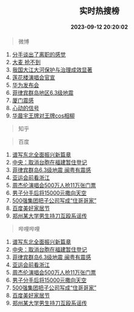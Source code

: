<div align="center"><h2>实时热搜榜</h2><h4>2023-09-12 20:20:02</h4></div>

> 微博  

1. [分手谈出了离职的感觉](https://s.weibo.com/weibo?q=%23%E5%88%86%E6%89%8B%E8%B0%88%E5%87%BA%E4%BA%86%E7%A6%BB%E8%81%8C%E7%9A%84%E6%84%9F%E8%A7%89%23&t=31&band_rank=1&Refer=top)<br />
2. [大麦 抢不到](https://s.weibo.com/weibo?q=%E5%A4%A7%E9%BA%A6%20%E6%8A%A2%E4%B8%8D%E5%88%B0&t=31&band_rank=2&Refer=top)<br />
3. [我国大江大河保护与治理成效显著](https://s.weibo.com/weibo?q=%23%E6%88%91%E5%9B%BD%E5%A4%A7%E6%B1%9F%E5%A4%A7%E6%B2%B3%E4%BF%9D%E6%8A%A4%E4%B8%8E%E6%B2%BB%E7%90%86%E6%88%90%E6%95%88%E6%98%BE%E8%91%97%23&t=31&band_rank=3&Refer=top)<br />
4. [莲花楼演唱会官宣](https://s.weibo.com/weibo?q=%23%E8%8E%B2%E8%8A%B1%E6%A5%BC%E6%BC%94%E5%94%B1%E4%BC%9A%E5%AE%98%E5%AE%A3%23&t=31&band_rank=4&Refer=top)<br />
5. [华为发布会](https://s.weibo.com/weibo?q=%E5%8D%8E%E4%B8%BA%E5%8F%91%E5%B8%83%E4%BC%9A&t=31&band_rank=5&Refer=top)<br />
6. [菲律宾群岛地区6.3级地震](https://s.weibo.com/weibo?q=%23%E8%8F%B2%E5%BE%8B%E5%AE%BE%E7%BE%A4%E5%B2%9B%E5%9C%B0%E5%8C%BA6.3%E7%BA%A7%E5%9C%B0%E9%9C%87%23&t=31&band_rank=6&Refer=top)<br />
7. [厦门震感](https://s.weibo.com/weibo?q=%E5%8E%A6%E9%97%A8%E9%9C%87%E6%84%9F&t=31&band_rank=7&Refer=top)<br />
8. [心动的信号](https://s.weibo.com/weibo?q=%E5%BF%83%E5%8A%A8%E7%9A%84%E4%BF%A1%E5%8F%B7&t=31&band_rank=8&Refer=top)<br />
9. [华晨宇王牌对王牌cos相柳](https://s.weibo.com/weibo?q=%23%E5%8D%8E%E6%99%A8%E5%AE%87%E7%8E%8B%E7%89%8C%E5%AF%B9%E7%8E%8B%E7%89%8Ccos%E7%9B%B8%E6%9F%B3%23&t=31&band_rank=9&Refer=top)<br />

> 知乎  


> 百度  

1. [谱写东北全面振兴新篇章](https://www.baidu.com/s?wd=%E8%B0%B1%E5%86%99%E4%B8%9C%E5%8C%97%E5%85%A8%E9%9D%A2%E6%8C%AF%E5%85%B4%E6%96%B0%E7%AF%87%E7%AB%A0&sa=fyb_news&rsv_dl=fyb_news)<br />
2. [中央：取消台胞在福建暂住登记](https://www.baidu.com/s?wd=%E4%B8%AD%E5%A4%AE%EF%BC%9A%E5%8F%96%E6%B6%88%E5%8F%B0%E8%83%9E%E5%9C%A8%E7%A6%8F%E5%BB%BA%E6%9A%82%E4%BD%8F%E7%99%BB%E8%AE%B0&sa=fyb_news&rsv_dl=fyb_news)<br />
3. [菲律宾群岛6.3级地震 闽粤有震感](https://www.baidu.com/s?wd=%E8%8F%B2%E5%BE%8B%E5%AE%BE%E7%BE%A4%E5%B2%9B6.3%E7%BA%A7%E5%9C%B0%E9%9C%87+%E9%97%BD%E7%B2%A4%E6%9C%89%E9%9C%87%E6%84%9F&sa=fyb_news&rsv_dl=fyb_news)<br />
4. [亚运会前看浙江](https://www.baidu.com/s?wd=%E4%BA%9A%E8%BF%90%E4%BC%9A%E5%89%8D%E7%9C%8B%E6%B5%99%E6%B1%9F&sa=fyb_news&rsv_dl=fyb_news)<br />
5. [周杰伦演唱会500万人抢11万张门票](https://www.baidu.com/s?wd=%E5%91%A8%E6%9D%B0%E4%BC%A6%E6%BC%94%E5%94%B1%E4%BC%9A500%E4%B8%87%E4%BA%BA%E6%8A%A211%E4%B8%87%E5%BC%A0%E9%97%A8%E7%A5%A8&sa=fyb_news&rsv_dl=fyb_news)<br />
6. [男子分手后将15000元撒向天空](https://www.baidu.com/s?wd=%E7%94%B7%E5%AD%90%E5%88%86%E6%89%8B%E5%90%8E%E5%B0%8615000%E5%85%83%E6%92%92%E5%90%91%E5%A4%A9%E7%A9%BA&sa=fyb_news&rsv_dl=fyb_news)<br />
7. [500强集团把子公司写成“住哥哥家”](https://www.baidu.com/s?wd=500%E5%BC%BA%E9%9B%86%E5%9B%A2%E6%8A%8A%E5%AD%90%E5%85%AC%E5%8F%B8%E5%86%99%E6%88%90%E2%80%9C%E4%BD%8F%E5%93%A5%E5%93%A5%E5%AE%B6%E2%80%9D&sa=fyb_news&rsv_dl=fyb_news)<br />
8. [百度美好家居节](https://www.baidu.com/s?wd=%E7%99%BE%E5%BA%A6%E7%BE%8E%E5%A5%BD%E5%AE%B6%E5%B1%85%E8%8A%82&sa=fyb_news&rsv_dl=fyb_news)<br />
9. [郑州某大学男生持刀互殴系谣传](https://www.baidu.com/s?wd=%E9%83%91%E5%B7%9E%E6%9F%90%E5%A4%A7%E5%AD%A6%E7%94%B7%E7%94%9F%E6%8C%81%E5%88%80%E4%BA%92%E6%AE%B4%E7%B3%BB%E8%B0%A3%E4%BC%A0&sa=fyb_news&rsv_dl=fyb_news)<br />

> 哔哩哔哩  

1. [谱写东北全面振兴新篇章](https://www.baidu.com/s?wd=%E8%B0%B1%E5%86%99%E4%B8%9C%E5%8C%97%E5%85%A8%E9%9D%A2%E6%8C%AF%E5%85%B4%E6%96%B0%E7%AF%87%E7%AB%A0&sa=fyb_news&rsv_dl=fyb_news)<br />
2. [中央：取消台胞在福建暂住登记](https://www.baidu.com/s?wd=%E4%B8%AD%E5%A4%AE%EF%BC%9A%E5%8F%96%E6%B6%88%E5%8F%B0%E8%83%9E%E5%9C%A8%E7%A6%8F%E5%BB%BA%E6%9A%82%E4%BD%8F%E7%99%BB%E8%AE%B0&sa=fyb_news&rsv_dl=fyb_news)<br />
3. [菲律宾群岛6.3级地震 闽粤有震感](https://www.baidu.com/s?wd=%E8%8F%B2%E5%BE%8B%E5%AE%BE%E7%BE%A4%E5%B2%9B6.3%E7%BA%A7%E5%9C%B0%E9%9C%87+%E9%97%BD%E7%B2%A4%E6%9C%89%E9%9C%87%E6%84%9F&sa=fyb_news&rsv_dl=fyb_news)<br />
4. [亚运会前看浙江](https://www.baidu.com/s?wd=%E4%BA%9A%E8%BF%90%E4%BC%9A%E5%89%8D%E7%9C%8B%E6%B5%99%E6%B1%9F&sa=fyb_news&rsv_dl=fyb_news)<br />
5. [周杰伦演唱会500万人抢11万张门票](https://www.baidu.com/s?wd=%E5%91%A8%E6%9D%B0%E4%BC%A6%E6%BC%94%E5%94%B1%E4%BC%9A500%E4%B8%87%E4%BA%BA%E6%8A%A211%E4%B8%87%E5%BC%A0%E9%97%A8%E7%A5%A8&sa=fyb_news&rsv_dl=fyb_news)<br />
6. [男子分手后将15000元撒向天空](https://www.baidu.com/s?wd=%E7%94%B7%E5%AD%90%E5%88%86%E6%89%8B%E5%90%8E%E5%B0%8615000%E5%85%83%E6%92%92%E5%90%91%E5%A4%A9%E7%A9%BA&sa=fyb_news&rsv_dl=fyb_news)<br />
7. [500强集团把子公司写成“住哥哥家”](https://www.baidu.com/s?wd=500%E5%BC%BA%E9%9B%86%E5%9B%A2%E6%8A%8A%E5%AD%90%E5%85%AC%E5%8F%B8%E5%86%99%E6%88%90%E2%80%9C%E4%BD%8F%E5%93%A5%E5%93%A5%E5%AE%B6%E2%80%9D&sa=fyb_news&rsv_dl=fyb_news)<br />
8. [百度美好家居节](https://www.baidu.com/s?wd=%E7%99%BE%E5%BA%A6%E7%BE%8E%E5%A5%BD%E5%AE%B6%E5%B1%85%E8%8A%82&sa=fyb_news&rsv_dl=fyb_news)<br />
9. [郑州某大学男生持刀互殴系谣传](https://www.baidu.com/s?wd=%E9%83%91%E5%B7%9E%E6%9F%90%E5%A4%A7%E5%AD%A6%E7%94%B7%E7%94%9F%E6%8C%81%E5%88%80%E4%BA%92%E6%AE%B4%E7%B3%BB%E8%B0%A3%E4%BC%A0&sa=fyb_news&rsv_dl=fyb_news)<br />
